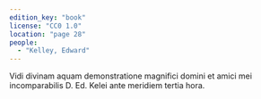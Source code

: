 ```yaml
---
edition_key: "book"
license: "CC0 1.0"
location: "page 28"
people:
  - "Kelley, Edward"
---
```

Vidi divinam aquam demonstratione magnifici domini
et amici mei incomparabilis D. Ed. Kelei ante meridiem tertia
hora.
